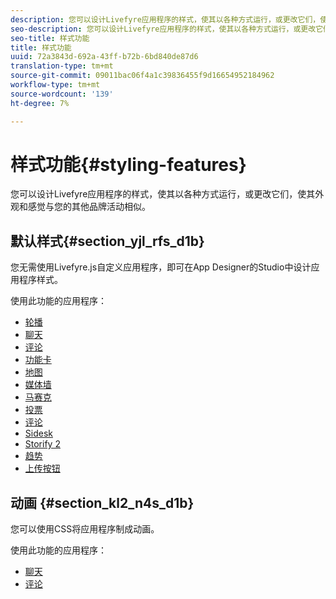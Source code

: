 ```yaml
---
description: 您可以设计Livefyre应用程序的样式，使其以各种方式运行，或更改它们，使其外观和感觉与您的其他品牌活动相似。
seo-description: 您可以设计Livefyre应用程序的样式，使其以各种方式运行，或更改它们，使其外观和感觉与您的其他品牌活动相似。
seo-title: 样式功能
title: 样式功能
uuid: 72a3843d-692a-43ff-b72b-6bd840de87d6
translation-type: tm+mt
source-git-commit: 09011bac06f4a1c39836455f9d16654952184962
workflow-type: tm+mt
source-wordcount: '139'
ht-degree: 7%

---
```



# 样式功能{#styling-features}

您可以设计Livefyre应用程序的样式，使其以各种方式运行，或更改它们，使其外观和感觉与您的其他品牌活动相似。

## 默认样式{#section_yjl_rfs_d1b}

您无需使用Livefyre.js自定义应用程序，即可在App Designer的Studio中设计应用程序样式。

使用此功能的应用程序：

* [轮播](/help/using/c-about-apps/c-carousel-app/c-carousel-app.md#c_carousel_app)
* [聊天](/help/using/c-about-apps/c-chat-app/c-chat-app.md#c_chat_app)
* [评论](/help/using/c-about-apps/c-comments/c-comments.md)
* [功能卡](/help/using/c-about-apps/c-feature-card-app/c-feature-card-app.md#c_feature_card_app)
* [地图](/help/using/c-about-apps/c-map-app/c-map-app.md#c_map_app)
* [媒体墙](/help/using/c-about-apps/c-media-wall-app/c-media-wall-app.md#c_media_wall_app)
* [马赛克](/help/using/c-about-apps/c-mosaic-app/c-mosaic-app.md#c_mosaic_app)
* [投票](/help/using/c-about-apps/c-polls-app/c-polls-app.md#c_polls_app)
* [评论](/help/using/c-about-apps/c-reviews-app/c-reviews-app.md#c_reviews_app)
* [Sidesk](/help/using/c-about-apps/c-sidenotes-app/c-sidenotes-app.md#c_sidenotes_app)
* [Storify 2](/help/using/c-about-apps/c-storify2/c-storify2.md#c_storify2)
* [趋势](/help/using/c-about-apps/c-trending-app/c-trending-app.md#c_trending_app)
* [上传按钮](/help/using/c-about-apps/c-upload-button-app/c-upload-button-app.md#c_upload_button_app)

## 动画 {#section_kl2_n4s_d1b}

您可以使用CSS将应用程序制成动画。

使用此功能的应用程序：

* [聊天](/help/using/c-about-apps/c-chat-app/c-chat-app.md#c_chat_app)
* [评论](/help/using/c-about-apps/c-comments/c-comments.md)


